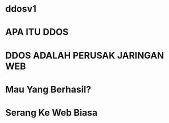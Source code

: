 # ddosv1

# APA ITU DDOS
# DDOS ADALAH PERUSAK JARINGAN WEB
# Mau Yang Berhasil?
# Serang Ke Web Biasa

